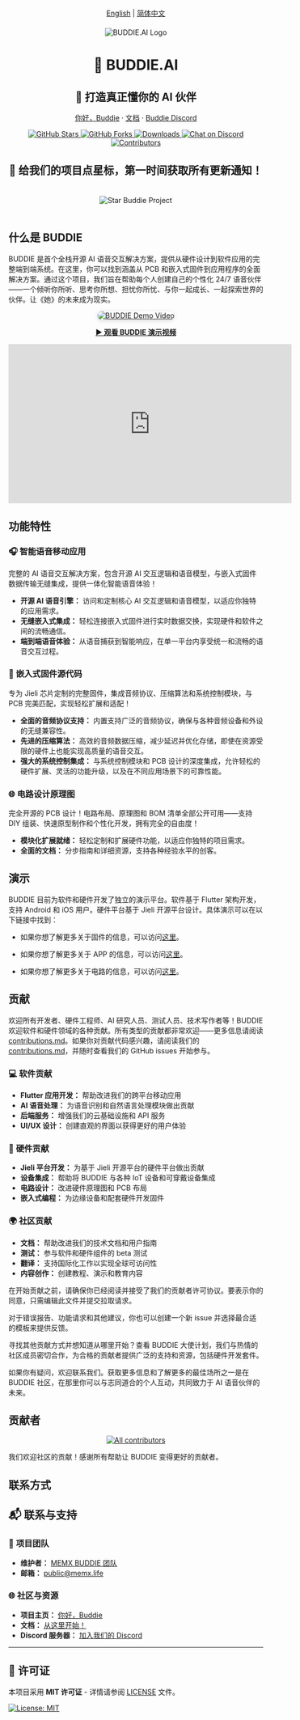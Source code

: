 # 

<p align="center">
  <a href="README.md">English</a> | <a href="README.zh_CN.md">简体中文</a>
</p>

<div style="text-align: center; margin: 20px 0;">
  <img src="image/logo.png" alt="BUDDIE.AI Logo" style="max-width: 1200px; height: auto;">
</div>

<div align="center">

# 🤖 BUDDIE.AI

## 🎯 打造真正懂你的 AI 伙伴

<p align="center">
  <a href="https://bud.inc">你好，Buddie</a> ·
  <a href="https://bud.inc">文档</a> ·
  <a href="https://discord.gg/hSDEbnqB">Buddie Discord</a>
</p>

<p align="center">
  <a href="https://github.com/Buddie-AI/Buddie" target="_blank">
    <img src="https://img.shields.io/github/stars/Buddie-AI/Buddie?logo=github&labelColor=%20%23181817&logoColor=%20%23ffffff&color=%20%23181817" alt="GitHub Stars"/>
  </a>
  <a href="https://github.com/Buddie-AI/Buddie/fork" target="_blank">
    <img src="https://img.shields.io/github/forks/Buddie-AI/Buddie?logo=github&labelColor=%20%23181817&logoColor=%20%23ffffff&color=%20%23181817" alt="GitHub Forks"/>
  </a>
  <a href="https://github.com/Buddie-AI/Buddie/releases/latest" target="_blank">
    <img src="https://img.shields.io/github/downloads/Buddie-AI/Buddie/total?logo=cloud-download&labelColor=%20%239EA7AD&logoColor=%20%23ffffff&color=%20%239EA7AD" alt="Downloads"/>
  </a>
  <a href="https://discord.gg/hSDEbnqB" target="_blank">
    <img src="https://img.shields.io/discord/1082486657678311454?logo=discord&labelColor=%20%235462eb&logoColor=%20%23f5f5f5&color=%20%235462eb" alt="Chat on Discord"/>
  </a>
  <a href="https://github.com/Buddie-AI/Buddie/graphs/contributors" target="_blank">
    <img src="https://img.shields.io/github/contributors/Buddie-AI/Buddie?logo=github&labelColor=%20%238BC34A&logoColor=%20%23ffffff&color=%20%238BC34A" alt="Contributors"/>
  </a>
</p>

</div>




<h2 align="center">🚀 给我们的项目点星标，第一时间获取所有更新通知！</h2>

<p align="center">
  <img src="image/star.gif" alt="Star Buddie Project" style="max-width: 200px; height: auto; margin: 20px 0;" />
</p>




## 什么是 BUDDIE 

BUDDIE 是首个全栈开源 AI 语音交互解决方案，提供从硬件设计到软件应用的完整端到端系统。在这里，你可以找到涵盖从 PCB 和嵌入式固件到应用程序的全面解决方案。通过这个项目，我们旨在帮助每个人创建自己的个性化 24/7 语音伙伴——一个倾听你所听、思考你所想、担忧你所忧、与你一起成长、一起探索世界的伙伴。让《她》的未来成为现实。

<p align="center">
  <a href="https://www.youtube.com/watch?v=ejEINaEQieY" target="_blank">
    <img src="https://img.youtube.com/vi/ejEINaEQieY/hqdefault.jpg" alt="BUDDIE Demo Video" style="max-width: 600px; height: auto; border-radius: 12px; box-shadow: 0 2px 8px rgba(0,0,0,0.15);" />
  </a>
</p>
<p align="center">
  <a href="https://www.youtube.com/watch?v=ejEINaEQieY" target="_blank"><b>▶️ 观看 BUDDIE 演示视频</b></a>
</p>

<p align="center">
  <iframe width="560" height="315" src="https://www.youtube.com/embed/ejEINaEQieY" title="BUDDIE Demo Video" frameborder="0" allow="accelerometer; autoplay; clipboard-write; encrypted-media; gyroscope; picture-in-picture; web-share" allowfullscreen style="display: block; margin: 0 auto;"></iframe>
</p>




## 功能特性


### 🎧 **智能语音移动应用**
完整的 AI 语音交互解决方案，包含开源 AI 交互逻辑和语音模型，与嵌入式固件数据传输无缝集成，提供一体化智能语音体验！
- **开源 AI 语音引擎：** 访问和定制核心 AI 交互逻辑和语音模型，以适应你独特的应用需求。
- **无缝嵌入式集成：** 轻松连接嵌入式固件进行实时数据交换，实现硬件和软件之间的流畅通信。
- **端到端语音体验：** 从语音捕获到智能响应，在单一平台内享受统一和流畅的语音交互过程。


### 📱 **嵌入式固件源代码**
专为 Jieli 芯片定制的完整固件，集成音频协议、压缩算法和系统控制模块，与 PCB 完美匹配，实现轻松扩展和适配！
- **全面的音频协议支持：** 内置支持广泛的音频协议，确保与各种音频设备和外设的无缝兼容性。
- **先进的压缩算法：** 高效的音频数据压缩，减少延迟并优化存储，即使在资源受限的硬件上也能实现高质量的语音交互。
- **强大的系统控制集成：** 与系统控制模块和 PCB 设计的深度集成，允许轻松的硬件扩展、灵活的功能升级，以及在不同应用场景下的可靠性能。


### 🌐 **电路设计原理图**
完全开源的 PCB 设计！电路布局、原理图和 BOM 清单全部公开可用——支持 DIY 组装、快速原型制作和个性化开发，拥有完全的自由度！

- **模块化扩展就绪：** 轻松定制和扩展硬件功能，以适应你独特的项目需求。
- **全面的文档：** 分步指南和详细资源，支持各种经验水平的创客。






## 演示
BUDDIE 目前为软件和硬件开发了独立的演示平台。软件基于 Flutter 架构开发，支持 Android 和 iOS 用户。硬件平台基于 Jieli 开源平台设计。具体演示可以在以下链接中找到：

- 如果你想了解更多关于固件的信息，可以访问[这里](Firmware-JL701N/README.md)。

- 如果你想了解更多关于 APP 的信息，可以访问[这里](APP/README.md)。

- 如果你想了解更多关于电路的信息，可以访问[这里](PCB/README.md)。




## 贡献
欢迎所有开发者、硬件工程师、AI 研究人员、测试人员、技术写作者等！BUDDIE 欢迎软件和硬件领域的各种贡献。所有类型的贡献都非常欢迎——更多信息请阅读 [contributions.md](contributions.md)。如果你对贡献代码感兴趣，请阅读我们的 [contributions.md](contributions.md)，并随时查看我们的 GitHub issues 开始参与。

### 💻 **软件贡献**
- **Flutter 应用开发：** 帮助改进我们的跨平台移动应用
- **AI 语音处理：** 为语音识别和自然语言处理模块做出贡献
- **后端服务：** 增强我们的云基础设施和 API 服务
- **UI/UX 设计：** 创建直观的界面以获得更好的用户体验

### 🔧 **硬件贡献**
- **Jieli 平台开发：** 为基于 Jieli 开源平台的硬件平台做出贡献
- **设备集成：** 帮助将 BUDDIE 与各种 IoT 设备和可穿戴设备集成
- **电路设计：** 改进硬件原理图和 PCB 布局
- **嵌入式编程：** 为边缘设备和配套硬件开发固件

### 🌍 **社区贡献**
- **文档：** 帮助改进我们的技术文档和用户指南
- **测试：** 参与软件和硬件组件的 beta 测试
- **翻译：** 支持国际化工作以实现全球可访问性
- **内容创作：** 创建教程、演示和教育内容

在开始贡献之前，请确保你已经阅读并接受了我们的贡献者许可协议。要表示你的同意，只需编辑此文件并提交拉取请求。

对于错误报告、功能请求和其他建议，你也可以创建一个新 issue 并选择最合适的模板来提供反馈。

寻找其他贡献方式并想知道从哪里开始？查看 BUDDIE 大使计划，我们与热情的社区成员密切合作，为合格的贡献者提供广泛的支持和资源，包括硬件开发套件。

如果你有疑问，欢迎联系我们。获取更多信息和了解更多的最佳场所之一是在 BUDDIE 社区，在那里你可以与志同道合的个人互动，共同致力于 AI 语音伙伴的未来。


## 贡献者

<div align="center">
  <a href="https://github.com/Buddie-AI/Buddie/graphs/contributors">
    <img src="https://contrib.rocks/image?repo=Buddie-AI/Buddie&size=large" alt="All contributors" />
  </a>
</div>

我们欢迎社区的贡献！感谢所有帮助让 BUDDIE 变得更好的贡献者。


## 联系方式

## 📬 联系与支持

### 🏢 **项目团队**
- **维护者：** [MEMX BUDDIE 团队](https://github.com/memx-life)
- **邮箱：** [public@memx.life](mailto:public@memx.life)

### 🌐 **社区与资源**
- **项目主页：** [你好，Buddie](https://bud.inc)
- **文档：** [从这里开始！](https://bud.inc)
- **Discord 服务器：** [加入我们的 Discord](https://discord.gg/hSDEbnqB)

---

## 📄 许可证

本项目采用 **MIT 许可证** - 详情请参阅 [LICENSE](LICENSE) 文件。

<a href="https://opensource.org/licenses/MIT" target="_blank">
  <img src="https://img.shields.io/badge/License-MIT-yellow?logo=opensource&labelColor=%20%23FFD700&color=%20%23FFD700" alt="License: MIT"/>
</a>
